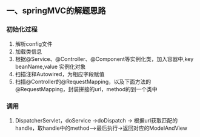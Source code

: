## 一、springMVC的解题思路
### 初始化过程
1. 解析config文件
2. 加载类信息
3. 根据@Service、@Controller、@Component等实例化类，加入容器中,key beanName,value 实例化对象
4. 扫描注释Autowired，为相应字段赋值
5. 扫描@Controller的@RequestMapping，以及下面方法的@RequestMapping，封装拼接的url，method的到一个类中

### 调用
1. DispatcherServlet，doService ->doDispatch -> 根据url获取匹配的handle，取handle中的method—>最后执行->返回对应的ModelAndView

